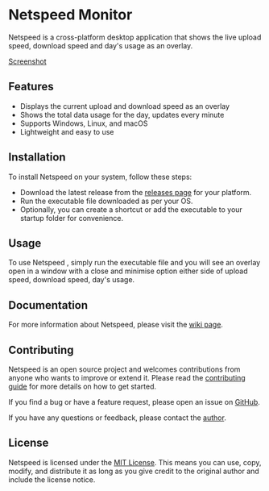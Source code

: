 # Netspeed Monitor

Netspeed is a cross-platform desktop application that shows the live upload speed, download speed and day's usage as an overlay.

[Screenshot](/screenshot.jpg?raw=true)

## Features

- Displays the current upload and download speed as an overlay
- Shows the total data usage for the day, updates every minute
- Supports Windows, Linux, and macOS
- Lightweight and easy to use

## Installation

To install Netspeed on your system, follow these steps:

- Download the latest release from the [releases page](/releases) for your platform.
- Run the executable file downloaded as per your OS.
- Optionally, you can create a shortcut or add the executable to your startup folder for convenience.

## Usage

To use Netspeed , simply run the executable file and you will see an overlay open in a window with a close and minimise option either side of upload speed, download speed, day's usage.

## Documentation

For more information about Netspeed, please visit the [wiki page](/wiki).

## Contributing

Netspeed is an open source project and welcomes contributions from anyone who wants to improve or extend it. Please read the [contributing guide](/CONTRIBUTING.md) for more details on how to get started.

If you find a bug or have a feature request, please open an issue on [GitHub](/issues).

If you have any questions or feedback, please contact the [author](https://github.com/visnkmr).

## License

Netspeed is licensed under the [MIT License](/LICENSE). This means you can use, copy, modify, and distribute it as long as you give credit to the original author and include the license notice.
